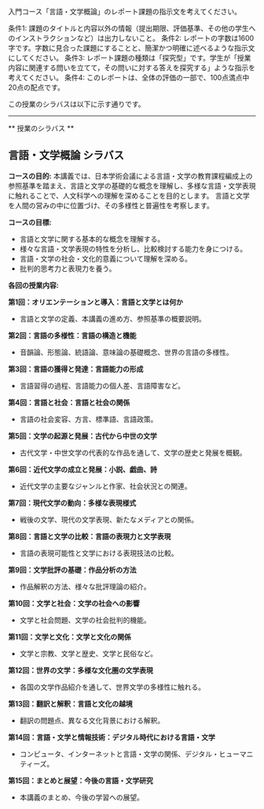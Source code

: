 入門コース「言語・文学概論」のレポート課題の指示文を考えてください。

条件1: 課題のタイトルと内容以外の情報（提出期限、評価基準、その他の学生へのインストラクションなど）は出力しないこと。
条件2: レポートの字数は1600字です。字数に見合った課題にすることと、簡潔かつ明確に述べるような指示文にしてください。
条件3: レポート課題の種類は「探究型」です。学生が「授業内容に関連する問いを立てて，その問いに対する答えを探究する」ような指示を考えてください。
条件4: このレポートは、全体の評価の一部で、100点満点中20点の配点です。

この授業のシラバスは以下に示す通りです。

---------------------------------------
** 授業のシラバス **
## 言語・文学概論 シラバス

**コースの目的:** 本講義では、日本学術会議による言語・文学の教育課程編成上の参照基準を踏まえ、言語と文学の基礎的な概念を理解し、多様な言語・文学表現に触れることで、人文科学への理解を深めることを目的とします。  言語と文学を人間の営みの中に位置づけ、その多様性と普遍性を考察します。

**コースの目標:**

* 言語と文学に関する基本的な概念を理解する。
* 様々な言語・文学表現の特性を分析し、比較検討する能力を身につける。
* 言語・文学の社会・文化的意義について理解を深める。
* 批判的思考力と表現力を養う。


**各回の授業内容:**

**第1回：オリエンテーションと導入：言語と文学とは何か**
  - 言語と文学の定義、本講義の進め方、参照基準の概要説明。

**第2回：言語の多様性：言語の構造と機能**
  - 音韻論、形態論、統語論、意味論の基礎概念、世界の言語の多様性。

**第3回：言語の獲得と発達：言語能力の形成**
  - 言語習得の過程、言語能力の個人差、言語障害など。

**第4回：言語と社会：言語と社会の関係**
  - 言語の社会変容、方言、標準語、言語政策。

**第5回：文学の起源と発展：古代から中世の文学**
  - 古代文学・中世文学の代表的な作品を通して、文学の歴史と発展を概観。

**第6回：近代文学の成立と発展：小説、戯曲、詩**
  - 近代文学の主要なジャンルと作家、社会状況との関連。

**第7回：現代文学の動向：多様な表現様式**
  - 戦後の文学、現代の文学表現、新たなメディアとの関係。

**第8回：言語と文学の比較：言語の表現力と文学表現**
  - 言語の表現可能性と文学における表現技法の比較。

**第9回：文学批評の基礎：作品分析の方法**
  - 作品解釈の方法、様々な批評理論の紹介。

**第10回：文学と社会：文学の社会への影響**
  - 文学と社会問題、文学の社会批判的機能。

**第11回：文学と文化：文学と文化の関係**
  - 文学と宗教、文学と歴史、文学と民俗など。

**第12回：世界の文学：多様な文化圏の文学表現**
  - 各国の文学作品紹介を通して、世界文学の多様性に触れる。

**第13回：翻訳と解釈：言語と文化の越境**
  - 翻訳の問題点、異なる文化背景における解釈。

**第14回：言語・文学と情報技術：デジタル時代における言語・文学**
  - コンピュータ、インターネットと言語・文学の関係、デジタル・ヒューマニティーズ。

**第15回：まとめと展望：今後の言語・文学研究**
  - 本講義のまとめ、今後の学習への展望。


